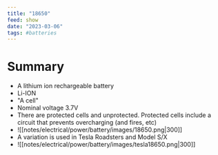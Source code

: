 ```yaml
---
title: "18650"
feed: show
date: "2023-03-06"
tags: #batteries
---
```


# Summary

- A lithium ion rechargeable battery
-  Li-ION
- "A cell"
- Nominal voltage 3.7V
- There are protected cells and unprotected. Protected cells include a circuit that prevents overcharging (and fires, etc)
- ![[notes/electrical/power/battery/images/18650.png|300]]
- A variation is used in Tesla Roadsters and Model S/X 
- ![[notes/electrical/power/battery/images/tesla18650.png|300]]
